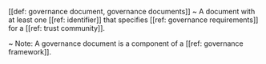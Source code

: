 [[def: governance document, governance documents]]
~ A document with at least one [[ref: identifier]] that specifies [[ref: governance requirements]] for a [[ref: trust community]]. 

~ Note: A governance document is a component of a [[ref: governance framework]].

